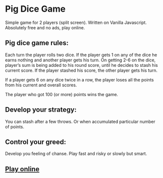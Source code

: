 # Pig Dice Game

Simple game for 2 players (split screen). Written on Vanilla Javascript. 
Absolutely free and no ads, play online.

## Pig dice game rules:
Each turn the player rolls two dice. If the player gets 1 on any of the dice he earns nothing and another player gets his turn. On getting 2-6 on the dice, player’s sum is being added to his round score, until he decides to stash his current score. If the player stashed his score, the other player gets his turn.

If a player gets 6 on any dice twice in a row, the player loses all the points from his current and overall scores.

The player who got 100 (or more) points wins the game.

## Develop your strategy:
You can stash after a few throws. Or when accumulated particular number of points.

## Control your greed:
Develop you feeling of chanse. Play fast and risky or slowly but smart.

## [Play online](http://dice.yurkevych.pl/)